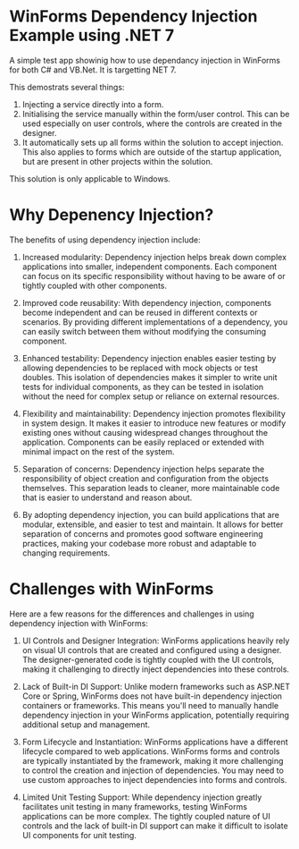 # WinForms Dependency Injection Example using .NET 7

A simple test app showinig how to use dependancy injection in WinForms for both C# and VB.Net. It is targetting NET 7. 

This demostrats several things:
   1)  Injecting a service directly into a form.
   2)  Initialising the service manually within the form/user control. This can be used especially on user controls, where the controls are created in the designer.
   3)  It automatically sets up all forms within the solution to accept injection. This also applies to forms which are outside of the startup application, but are present in other projects within the solution.

This solution is only applicable to Windows.

# Why Depenency Injection?

The benefits of using dependency injection include:

  1) Increased modularity: Dependency injection helps break down complex applications into smaller, independent components. Each component can focus on its specific responsibility without having to be aware of or tightly coupled with other components.

  2) Improved code reusability: With dependency injection, components become independent and can be reused in different contexts or scenarios. By providing different implementations of a dependency, you can easily switch between them without modifying the consuming component.

  3) Enhanced testability: Dependency injection enables easier testing by allowing dependencies to be replaced with mock objects or test doubles. This isolation of dependencies makes it simpler to write unit tests for individual components, as they can be tested in isolation without the need for complex setup or reliance on external resources.

  4) Flexibility and maintainability: Dependency injection promotes flexibility in system design. It makes it easier to introduce new features or modify existing ones without causing widespread changes throughout the application. Components can be easily replaced or extended with minimal impact on the rest of the system.

  5) Separation of concerns: Dependency injection helps separate the responsibility of object creation and configuration from the objects themselves. This separation leads to cleaner, more maintainable code that is easier to understand and reason about.

  6) By adopting dependency injection, you can build applications that are modular, extensible, and easier to test and maintain. It allows for better separation of concerns and promotes good software engineering practices, making your codebase more robust and adaptable to changing requirements.
  
# Challenges with WinForms 

Here are a few reasons for the differences and challenges in using dependency injection with WinForms:

  1) UI Controls and Designer Integration: WinForms applications heavily rely on visual UI controls that are created and configured using a designer. The designer-generated code is tightly coupled with the UI controls, making it challenging to directly inject dependencies into these controls.

  2) Lack of Built-in DI Support: Unlike modern frameworks such as ASP.NET Core or Spring, WinForms does not have built-in dependency injection containers or frameworks. This means you'll need to manually handle dependency injection in your WinForms application, potentially requiring additional setup and management.

  3) Form Lifecycle and Instantiation: WinForms applications have a different lifecycle compared to web applications. WinForms forms and controls are typically instantiated by the framework, making it more challenging to control the creation and injection of dependencies. You may need to use custom approaches to inject dependencies into forms and controls.

  4) Limited Unit Testing Support: While dependency injection greatly facilitates unit testing in many frameworks, testing WinForms applications can be more complex. The tightly coupled nature of UI controls and the lack of built-in DI support can make it difficult to isolate UI components for unit testing.
